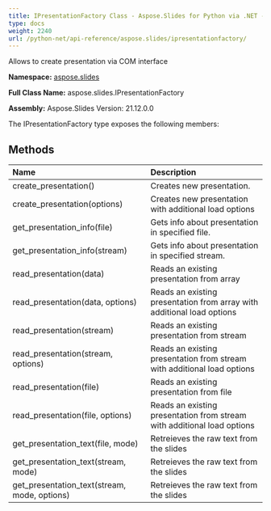 ```yaml
---
title: IPresentationFactory Class - Aspose.Slides for Python via .NET - API Reference
type: docs
weight: 2240
url: /python-net/api-reference/aspose.slides/ipresentationfactory/
---
```


Allows to create presentation via COM interface

**Namespace:** [aspose.slides](/python-net/api-reference/aspose.slides/)

**Full Class Name:** aspose.slides.IPresentationFactory

**Assembly:**  Aspose.Slides Version: 21.12.0.0

The IPresentationFactory type exposes the following members:
## **Methods**
|**Name**|**Description**|
| :- | :- |
|create_presentation()|Creates new presentation.|
|create_presentation(options)|Creates new presentation with additional load options|
|get_presentation_info(file)|Gets info about presentation in specified file.|
|get_presentation_info(stream)|Gets info about presentation in specified stream.|
|read_presentation(data)|Reads an existing presentation from array|
|read_presentation(data, options)|Reads an existing presentation from array with additional load options|
|read_presentation(stream)|Reads an existing presentation from stream|
|read_presentation(stream, options)|Reads an existing presentation from stream with additional load options|
|read_presentation(file)|Reads an existing presentation from file|
|read_presentation(file, options)|Reads an existing presentation from stream with additional load options|
|get_presentation_text(file, mode)|Retreieves the raw text from the slides|
|get_presentation_text(stream, mode)|Retreieves the raw text from the slides|
|get_presentation_text(stream, mode, options)|Retreieves the raw text from the slides|
